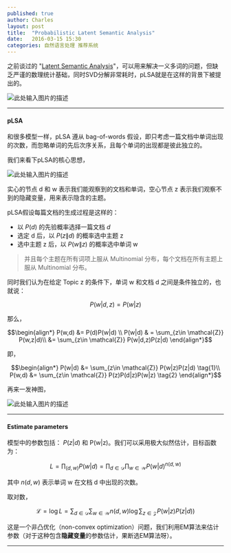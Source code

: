 ```yaml
---
published: true
author: Charles
layout: post
title:  "Probabilistic Latent Semantic Analysis"
date:   2016-03-15 15:30
categories: 自然语言处理 推荐系统
---
```


之前谈过的 "[Latent Semantic Analysis][1]"，可以用来解决一义多词的问题，但缺乏严谨的数理统计基础，同时SVD分解非常耗时，pLSA就是在这样的背景下被提出的。

![此处输入图片的描述][2]


----------

#### pLSA
和很多模型一样，pLSA 遵从 bag-of-words 假设，即只考虑一篇文档中单词出现的次数，而忽略单词的先后次序关系，且每个单词的出现都是彼此独立的。

我们来看下pLSA的核心思想，

![此处输入图片的描述][3]

实心的节点 d 和 w 表示我们能观察到的文档和单词，空心节点 z 表示我们观察不到的隐藏变量，用来表示隐含的主题。

pLSA假设每篇文档的生成过程是这样的：

- 以 $P(d)$ 的先验概率选择一篇文档 $d$      
- 选定 d 后，以 $P(z\|d)$ 的概率选中主题 z       
- 选中主题 z 后，以 $P(w\|z)$ 的概率选中单词 w       

> 并且每个主题在所有词项上服从 Multinomial 分布，每个文档在所有主题上服从 Multinomial 分布。

同时我们认为在给定 Topic z 的条件下，单词 w 和文档 d 之间是条件独立的，也就说：

$$P(w|d,z) = P(w|z)$$

那么，

$$\begin{align*}
P(w,d) &= P(d)P(w|d) \\
P(w|d) & = \sum_{z\in \mathcal{Z}} P(w,z|d)\\
&= \sum_{z\in \mathcal{Z}} P(w|d,z)P(z|d)
\end{align*}$$

即，

$$\begin{align*}
P(w|d) &= \sum_{z\in \mathcal{Z}} P(w|z)P(z|d) \tag{1}\\
P(w,d) &= \sum_{z\in \mathcal{Z}} P(z)P(d|z)P(w|z) \tag{2}
\end{align*}$$

再来一发神图，

![此处输入图片的描述][4]


----------


####  Estimate parameters
模型中的参数包括： $P(z|d)$  和 P(w|z)。我们可以采用极大似然估计，目标函数为：

$$L = \prod_{(d,w)} P(w|d) = \prod_{d\in \mathcal{D}}\prod_{w\in \mathcal{W}} P(w|d)^{n(d,w)} \tag{3}$$

其中 $n(d,w)$ 表示单词 w 在文档 d 中出现的次数。

取对数，

$$\mathcal{L} =\log L = \sum_{d\in \mathcal{D}}\sum_{w\in \mathcal{W}} n(d,w)\log \sum_{z \in \mathcal{Z}} P(w|z)P(z|d)) \tag{4}$$

这是一个非凸优化（non-convex optimization）问题，我们利用EM算法来估计参数（对于这种包含**隐藏变量**的参数估计，果断选EM算法呀）。

----------


  [1]: http://charlesx.top/2016/03/Latent-Semantic-Analysis/
  [2]: http://7xjbdi.com1.z0.glb.clouddn.com/f1_plsa.jpg
  [3]: http://7xjbdi.com1.z0.glb.clouddn.com/2016-03-16_152408.png?imageView2/2/w/400
  [4]: http://7xjbdi.com1.z0.glb.clouddn.com/2016-03-16_161734.png?imageView2/2/w/400